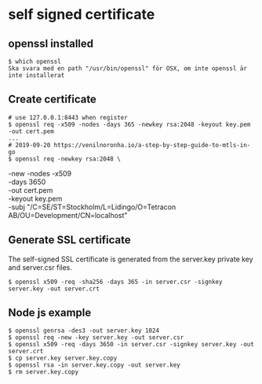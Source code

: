 # self signed certificate

## openssl installed
	
	$ which openssl
	Ska svara med en path "/usr/bin/openssl" för OSX, om inte openssl är inte installerat
	
## Create certificate

	# use 127.0.0.1:8443 when register
	$ openssl req -x509 -nodes -days 365 -newkey rsa:2048 -keyout key.pem -out cert.pem
	...
	# 2019-09-20 https://venilnoronha.io/a-step-by-step-guide-to-mtls-in-go
	$ openssl req -newkey rsa:2048 \
  -new -nodes -x509 \
  -days 3650 \
  -out cert.pem \
  -keyout key.pem \
  -subj "/C=SE/ST=Stockholm/L=Lidingo/O=Tetracon AB/OU=Development/CN=localhost"

## Generate SSL certificate

The self-signed SSL certificate is generated from the server.key private key and server.csr files.

	$ openssl x509 -req -sha256 -days 365 -in server.csr -signkey server.key -out server.crt

## Node js example

	$ openssl genrsa -des3 -out server.key 1024
	$ openssl req -new -key server.key -out server.csr
	$ openssl x509 -req -days 3650 -in server.csr -signkey server.key -out server.crt
	$ cp server.key server.key.copy
	$ openssl rsa -in server.key.copy -out server.key
	$ rm server.key.copy